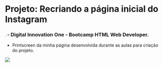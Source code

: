# Projeto: Recriando a página inicial do Instagram<img src="C:\Projetos\Instagram\imgSimbolos\simbolo Instagram.png" style="zoom:15%;" />



### <img src="C:\Projetos\Instagram\imgSimbolos\simbolo digital innovation one.png" style="zoom:18%;" /> - Digital Innovation One - Bootcamp HTML Web Developer.



- Printscreen da minha página desenvolvida durante as aulas para criação do projeto.

  

![](C:\Projetos\Instagram\imgSimbolos\TelaInicial.png)

